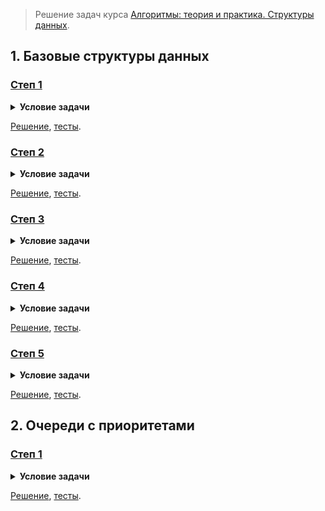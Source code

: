 > Решение задач курса [Алгоритмы: теория и практика. Структуры данных](https://stepik.org/course/1547/).

## 1. Базовые структуры данных

### [Степ 1](https://stepik.org/lesson/41234/step/1)

<details>
<summary><strong>Условие задачи</strong></summary>

![Условие задачи](lesson-41234/step-1/challenge.png)

</details>

[Решение](lesson-41234/step-1/main.go), [тесты](lesson-41234/step-1/main_test.go).

### [Степ 2](https://stepik.org/lesson/41234/step/2)

<details>
<summary><strong>Условие задачи</strong></summary>

![Условие задачи](lesson-41234/step-2/challenge.png)

</details>

[Решение](lesson-41234/step-2/main.go), [тесты](lesson-41234/step-2/main_test.go).

### [Степ 3](https://stepik.org/lesson/41234/step/3)

<details>
<summary><strong>Условие задачи</strong></summary>

![Условие задачи, начало](lesson-41234/step-3/challenge-1.png)
![Условие задачи, продолжение](lesson-41234/step-3/challenge-2.png)

</details>

[Решение](lesson-41234/step-3/main.go), [тесты](lesson-41234/step-3/main_test.go).

### [Степ 4](https://stepik.org/lesson/41234/step/4)

<details>
<summary><strong>Условие задачи</strong></summary>

![Условие задачи](lesson-41234/step-4/challenge.png)

</details>

[Решение](lesson-41234/step-4/main.go), [тесты](lesson-41234/step-4/main_test.go).

### [Степ 5](https://stepik.org/lesson/41234/step/5)

<details>
<summary><strong>Условие задачи</strong></summary>

![Условие задачи](lesson-41234/step-5/challenge.png)

</details>

[Решение](lesson-41234/step-5/main.go), [тесты](lesson-41234/step-5/main_test.go).

## 2. Очереди с приоритетами

### [Степ 1](https://stepik.org/lesson/41560/step/1)

<details>
<summary><strong>Условие задачи</strong></summary>

![Условие задачи, начало](lesson-41560/step-1/challenge-1.png)
![Условие задачи, продолжение](lesson-41560/step-1/challenge-2.png)

</details>

[Решение](lesson-41560/step-1/main.go), [тесты](lesson-41560/step-1/main_test.go).
